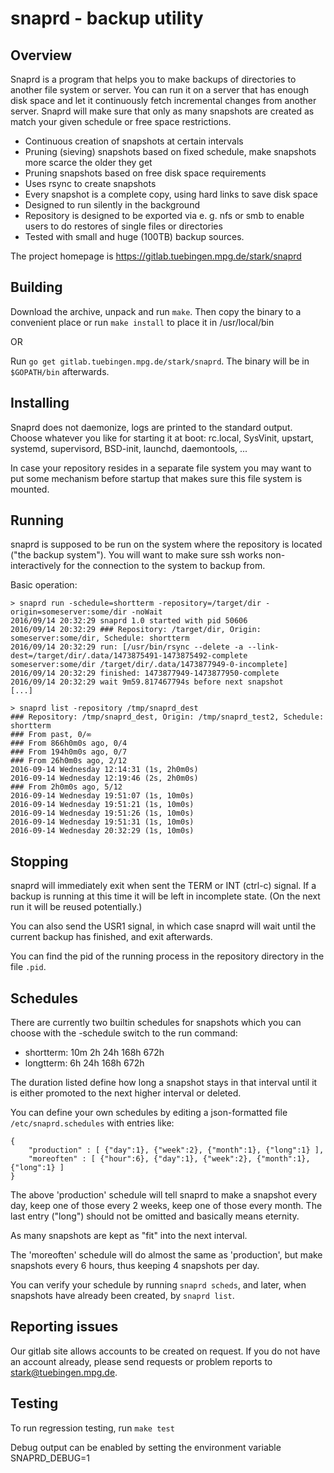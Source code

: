 snaprd - backup utility
=======================


Overview
--------

Snaprd is a program that helps you to make backups of directories to another
file system or server. You can run it on a server that has enough disk space
and let it continuously fetch incremental changes from another server. Snaprd
will make sure that only as many snapshots are created as match your given
schedule or free space restrictions.

- Continuous creation of snapshots at certain intervals
- Pruning (sieving) snapshots based on fixed schedule, make snapshots more
  scarce the older they get
- Pruning snapshots based on free disk space requirements
- Uses rsync to create snapshots
- Every snapshot is a complete copy, using hard links to save disk space
- Designed to run silently in the background
- Repository is designed to be exported via e. g. nfs or smb to enable users to
  do restores of single files or directories
- Tested with small and huge (100TB) backup sources.

The project homepage is https://gitlab.tuebingen.mpg.de/stark/snaprd


Building
--------

Download the archive, unpack and run `make`. Then copy the binary to a
convenient place or run `make install` to place it in /usr/local/bin

OR

Run `go get gitlab.tuebingen.mpg.de/stark/snaprd`. The binary will be in
`$GOPATH/bin` afterwards.


Installing
----------

Snaprd does not daemonize, logs are printed to the standard output. Choose
whatever you like for starting it at boot: rc.local, SysVinit, upstart,
systemd, supervisord, BSD-init, launchd, daemontools, ...

In case your repository resides in a separate file system you may want to put
some mechanism before startup that makes sure this file system is mounted.


Running
-------

snaprd is supposed to be run on the system where the repository is located
("the backup system"). You will want to make sure ssh works non-interactively
for the connection to the system to backup from.

Basic operation:

```
> snaprd run -schedule=shortterm -repository=/target/dir -origin=someserver:some/dir -noWait
2016/09/14 20:32:29 snaprd 1.0 started with pid 50606
2016/09/14 20:32:29 ### Repository: /target/dir, Origin: someserver:some/dir, Schedule: shortterm
2016/09/14 20:32:29 run: [/usr/bin/rsync --delete -a --link-dest=/target/dir/.data/1473875491-1473875492-complete someserver:some/dir /target/dir/.data/1473877949-0-incomplete]
2016/09/14 20:32:29 finished: 1473877949-1473877950-complete
2016/09/14 20:32:29 wait 9m59.817467794s before next snapshot
[...]
```

```
> snaprd list -repository /tmp/snaprd_dest
### Repository: /tmp/snaprd_dest, Origin: /tmp/snaprd_test2, Schedule: shortterm
### From past, 0/∞
### From 866h0m0s ago, 0/4
### From 194h0m0s ago, 0/7
### From 26h0m0s ago, 2/12
2016-09-14 Wednesday 12:14:31 (1s, 2h0m0s)
2016-09-14 Wednesday 12:19:46 (2s, 2h0m0s)
### From 2h0m0s ago, 5/12
2016-09-14 Wednesday 19:51:07 (1s, 10m0s)
2016-09-14 Wednesday 19:51:21 (1s, 10m0s)
2016-09-14 Wednesday 19:51:26 (1s, 10m0s)
2016-09-14 Wednesday 19:51:31 (1s, 10m0s)
2016-09-14 Wednesday 20:32:29 (1s, 10m0s)
```


Stopping
--------

snaprd will immediately exit when sent the TERM or INT (ctrl-c) signal. If a
backup is running at this time it will be left in incomplete state. (On the next
run it will be reused potentially.)

You can also send the USR1 signal, in which case snaprd will wait until the
current backup has finished, and exit afterwards.

You can find the pid of the running process in the repository directory in the
file `.pid`.


Schedules
---------

There are currently two builtin schedules for snapshots which you can choose
with the -schedule switch to the run command:

  - shortterm: 10m 2h 24h 168h 672h
  - longtterm: 6h 24h 168h 672h

The duration listed define how long a snapshot stays in that interval until it
is either promoted to the next higher interval or deleted.

You can define your own schedules by editing a json-formatted file `/etc/snaprd.schedules` with entries like:

```
{
    "production" : [ {"day":1}, {"week":2}, {"month":1}, {"long":1} ],
    "moreoften" : [ {"hour":6}, {"day":1}, {"week":2}, {"month":1}, {"long":1} ]
}
```

The above 'production' schedule will tell snaprd to make a snapshot every day,
keep one of those every 2 weeks, keep one of those every month. The last entry
("long") should not be omitted and basically means eternity.

As many snapshots are kept as "fit" into the next interval.

The 'moreoften' schedule will do almost the same as 'production', but make
snapshots every 6 hours, thus keeping 4 snapshots per day.

You can verify your schedule by running `snaprd scheds`, and later, when
snapshots have already been created, by `snaprd list`.


Reporting issues
----------------

Our gitlab site allows accounts to be created on request. If you do not have an
account already, please send requests or problem reports to stark@tuebingen.mpg.de.


Testing
-------

To run regression testing, run `make test`

Debug output can be enabled by setting the environment variable SNAPRD_DEBUG=1

